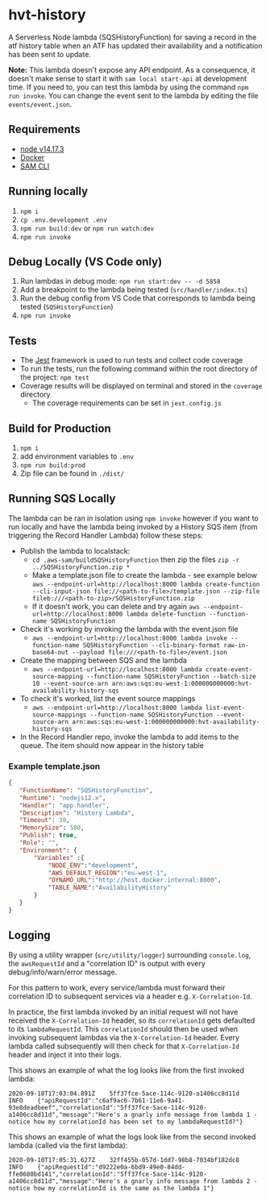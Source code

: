 # hvt-history


A Serverless Node lambda (SQSHistoryFunction) for saving a record in the atf history table when an ATF has updated their availability and a notification has been sent to update.

**Note:** This lambda doesn't expose any API endpoint. As a consequence, it doesn't make
sense to start it with `sam local start-api` at development time. If you need to, you
can test this lambda by using the command `npm run invoke`. You can change the event
sent to the lambda by editing the file `events/event.json`.

## Requirements

- [node v14.17.3](https://nodejs.org/en/download/releases/)
- [Docker](https://www.docker.com/get-started)
- [SAM CLI](https://docs.aws.amazon.com/serverless-application-model/latest/developerguide/serverless-sam-cli-install.html)


## Running locally

1. `npm i`
1. `cp .env.development .env`
1. `npm run build:dev` or `npm run watch:dev`
1. `npm run invoke`


## Debug Locally (VS Code only)

1. Run lambdas in debug mode: `npm run start:dev -- -d 5858`
1. Add a breakpoint to the lambda being tested (`src/handler/index.ts`)
1. Run the debug config from VS Code that corresponds to lambda being tested (`SQSHistoryFunction`)
1. `npm run invoke`


## Tests

- The [Jest](https://jestjs.io/) framework is used to run tests and collect code coverage
- To run the tests, run the following command within the root directory of the project: `npm test`
- Coverage results will be displayed on terminal and stored in the `coverage` directory
    - The coverage requirements can be set in `jest.config.js`


## Build for Production

1. `npm i`
1. add environment variables to `.env`
1. `npm run build:prod`
1.  Zip file can be found in `./dist/`

## Running SQS Locally

The lambda can be ran in isolation using `npm invoke` however if you want to run locally and have the lambda being invoked by a History SQS item (from triggering the Record Handler Lambda) follow these steps:

- Publish the lambda to localstack:
    - `cd .aws-sam/buildSQSHistoryFunction` then zip the files `zip -r ../SQSHistoryFunction.zip * `
    - Make a template.json file to create the lambda - see example below `aws --endpoint-url=http://localhost:8000 lambda create-function --cli-input-json file://<path-to-file>/template.json --zip-file fileb:///<path-to-zip>/SQSHistoryFunction.zip`
    - If it doesn't work, you can delete and try again `aws --endpoint-url=http://localhost:8000 lambda delete-function --function-name SQSHistoryFunction`
- Check it's working by invoking the lambda with the event.json file
    - `aws --endpoint-url=http://localhost:8000 lambda invoke --function-name SQSHistoryFunction --cli-binary-format raw-in-base64-out --payload file:///<path-to-file>/event.json`
- Create the mapping between SQS and the lambda
    - `aws --endpoint-url=http://localhost:8000 lambda create-event-source-mapping --function-name SQSHistoryFunction --batch-size 10 --event-source-arn arn:aws:sqs:eu-west-1:000000000000:hvt-availability-history-sqs`
- To check it's worked, list the event source mappings
    - `aws --endpoint-url=http://localhost:8000 lambda list-event-source-mappings --function-name SQSHistoryFunction --event-source-arn arn:aws:sqs:eu-west-1:000000000000:hvt-availability-history-sqs`
- In the Record Handler repo, invoke the lambda to add items to the queue. The item should now appear in the history table

 ### Example template.json

 ```json
{
    "FunctionName": "SQSHistoryFunction",
    "Runtime": "nodejs12.x",
    "Handler": "app.handler",
    "Description": "History Lambda",
    "Timeout": 30,
    "MemorySize": 500,
    "Publish": true,
    "Role": "",
    "Environment": {
        "Variables" :{
            "NODE_ENV":"development",
            "AWS_DEFAULT_REGION":"eu-west-1",
            "DYNAMO_URL":"http://host.docker.internal:8000",
            "TABLE_NAME":"AvailabilityHistory"
        }
    }
}
 ```

## Logging

By using a utility wrapper (`src/utility/logger`) surrounding `console.log`, the `awsRequestId` and a "correlation ID" is output with every debug/info/warn/error message.

For this pattern to work, every service/lambda must forward their correlation ID to subsequent services via a header e.g. `X-Correlation-Id`. 

In practice, the first lambda invoked by an initial request will not have received the `X-Correlation-Id` header, so its `correlationId` gets defaulted to its `lambdaRequestId`.
This `correlationId` should then be used when invoking subsequent lambdas via the `X-Correlation-Id` header.
Every lambda called subsequently will then check for that `X-Correlation-Id` header and inject it into their logs.

This shows an example of what the log looks like from the first invoked lambda:
```
2020-09-10T17:03:04.891Z	5ff37fce-5ace-114c-9120-a1406cc8d11d	INFO	{"apiRequestId":"c6af9ac6-7b61-11e6-9a41-93e8deadbeef","correlationId":"5ff37fce-5ace-114c-9120-a1406cc8d11d","message":"Here's a gnarly info message from lambda 1 - notice how my correlationId has been set to my lambdaRequestId?"}
```
This shows an example of what the logs look like from the second invoked lambda (called via the first lambda):
```
2020-09-10T17:05:31.627Z	32ff455b-057d-1dd7-98b8-7034bf182dc8	INFO	{"apiRequestId":"d9222e0a-6bd9-49e0-84dd-ffe0680bd141","correlationId":"5ff37fce-5ace-114c-9120-a1406cc8d11d","message":"Here's a gnarly info message from lambda 2 - notice how my correlationId is the same as the lambda 1"}
